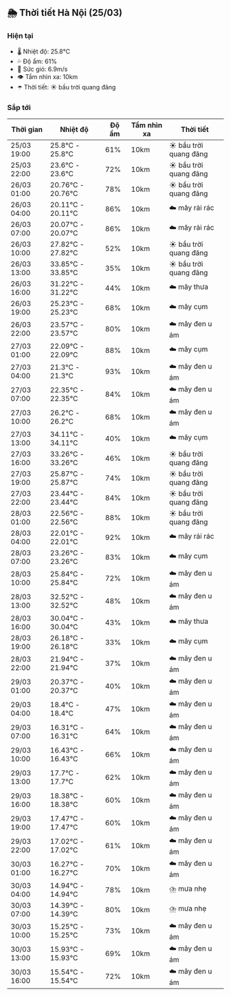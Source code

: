 ## 🌦️ Thời tiết Hà Nội (25/03)

### Hiện tại

- 🌡️ Nhiệt độ: 25.8℃
- 💦 Độ ẩm: 61%
- 💨 Sức gió: 6.9m/s
- 👁️ Tầm nhìn xa: 10km
- ☂️ Thời tiết: ☀️ bầu trời quang đãng

### Sắp tới

| Thời gian | Nhiệt độ | Độ ẩm | Tầm nhìn xa | Thời tiết |
| --- | --- | --- | --- | --- |
| 25/03 19:00 | 25.8℃ - 25.8℃ | 61% | 10km | ☀️ bầu trời quang đãng |
| 25/03 22:00 | 23.6℃ - 23.6℃ | 72% | 10km | ☀️ bầu trời quang đãng |
| 26/03 01:00 | 20.76℃ - 20.76℃ | 78% | 10km | ☀️ bầu trời quang đãng |
| 26/03 04:00 | 20.11℃ - 20.11℃ | 86% | 10km | ☁️ mây rải rác |
| 26/03 07:00 | 20.07℃ - 20.07℃ | 86% | 10km | ☁️ mây rải rác |
| 26/03 10:00 | 27.82℃ - 27.82℃ | 52% | 10km | ☀️ bầu trời quang đãng |
| 26/03 13:00 | 33.85℃ - 33.85℃ | 35% | 10km | ☀️ bầu trời quang đãng |
| 26/03 16:00 | 31.22℃ - 31.22℃ | 44% | 10km | ☁️ mây thưa |
| 26/03 19:00 | 25.23℃ - 25.23℃ | 68% | 10km | ☁️ mây cụm |
| 26/03 22:00 | 23.57℃ - 23.57℃ | 80% | 10km | ☁️ mây đen u ám |
| 27/03 01:00 | 22.09℃ - 22.09℃ | 88% | 10km | ☁️ mây cụm |
| 27/03 04:00 | 21.3℃ - 21.3℃ | 93% | 10km | ☁️ mây đen u ám |
| 27/03 07:00 | 22.35℃ - 22.35℃ | 84% | 10km | ☁️ mây đen u ám |
| 27/03 10:00 | 26.2℃ - 26.2℃ | 68% | 10km | ☁️ mây đen u ám |
| 27/03 13:00 | 34.11℃ - 34.11℃ | 40% | 10km | ☁️ mây cụm |
| 27/03 16:00 | 33.26℃ - 33.26℃ | 46% | 10km | ☀️ bầu trời quang đãng |
| 27/03 19:00 | 25.87℃ - 25.87℃ | 74% | 10km | ☀️ bầu trời quang đãng |
| 27/03 22:00 | 23.44℃ - 23.44℃ | 84% | 10km | ☀️ bầu trời quang đãng |
| 28/03 01:00 | 22.56℃ - 22.56℃ | 88% | 10km | ☀️ bầu trời quang đãng |
| 28/03 04:00 | 22.01℃ - 22.01℃ | 92% | 10km | ☁️ mây rải rác |
| 28/03 07:00 | 23.26℃ - 23.26℃ | 83% | 10km | ☁️ mây cụm |
| 28/03 10:00 | 25.84℃ - 25.84℃ | 72% | 10km | ☁️ mây đen u ám |
| 28/03 13:00 | 32.52℃ - 32.52℃ | 48% | 10km | ☁️ mây đen u ám |
| 28/03 16:00 | 30.04℃ - 30.04℃ | 43% | 10km | ☁️ mây thưa |
| 28/03 19:00 | 26.18℃ - 26.18℃ | 33% | 10km | ☁️ mây cụm |
| 28/03 22:00 | 21.94℃ - 21.94℃ | 37% | 10km | ☁️ mây đen u ám |
| 29/03 01:00 | 20.37℃ - 20.37℃ | 40% | 10km | ☁️ mây đen u ám |
| 29/03 04:00 | 18.4℃ - 18.4℃ | 47% | 10km | ☁️ mây đen u ám |
| 29/03 07:00 | 16.31℃ - 16.31℃ | 64% | 10km | ☁️ mây đen u ám |
| 29/03 10:00 | 16.43℃ - 16.43℃ | 66% | 10km | ☁️ mây đen u ám |
| 29/03 13:00 | 17.7℃ - 17.7℃ | 62% | 10km | ☁️ mây đen u ám |
| 29/03 16:00 | 18.38℃ - 18.38℃ | 60% | 10km | ☁️ mây đen u ám |
| 29/03 19:00 | 17.47℃ - 17.47℃ | 60% | 10km | ☁️ mây đen u ám |
| 29/03 22:00 | 17.02℃ - 17.02℃ | 61% | 10km | ☁️ mây đen u ám |
| 30/03 01:00 | 16.27℃ - 16.27℃ | 70% | 10km | ☁️ mây đen u ám |
| 30/03 04:00 | 14.94℃ - 14.94℃ | 78% | 10km | ⛈️ mưa nhẹ |
| 30/03 07:00 | 14.39℃ - 14.39℃ | 80% | 10km | ⛈️ mưa nhẹ |
| 30/03 10:00 | 15.25℃ - 15.25℃ | 73% | 10km | ☁️ mây đen u ám |
| 30/03 13:00 | 15.93℃ - 15.93℃ | 69% | 10km | ☁️ mây đen u ám |
| 30/03 16:00 | 15.54℃ - 15.54℃ | 72% | 10km | ☁️ mây đen u ám |
